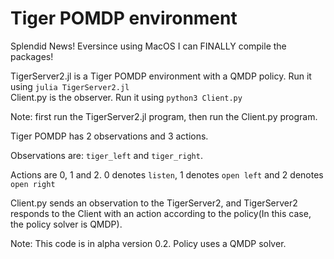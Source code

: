 # Tiger POMDP environment

Splendid News! Eversince using MacOS I can FINALLY compile the packages!

TigerServer2.jl is a Tiger POMDP environment with a QMDP policy. Run it using `julia TigerServer2.jl`  
Client.py is the observer. Run it using `python3 Client.py`  

Note: first run the TigerServer2.jl program, then run the Client.py program.

Tiger POMDP has 2 observations and 3 actions. 

Observations are: `tiger_left` and `tiger_right`. 

Actions are 0, 1 and 2. 0 denotes `listen`, 1 denotes `open left` and 2 denotes `open right`

Client.py sends an observation to the TigerServer2, and TigerServer2 responds to the Client with an action according to the policy(In this case, the policy solver is QMDP).

Note: This code is in alpha version 0.2. Policy uses a QMDP solver. 
